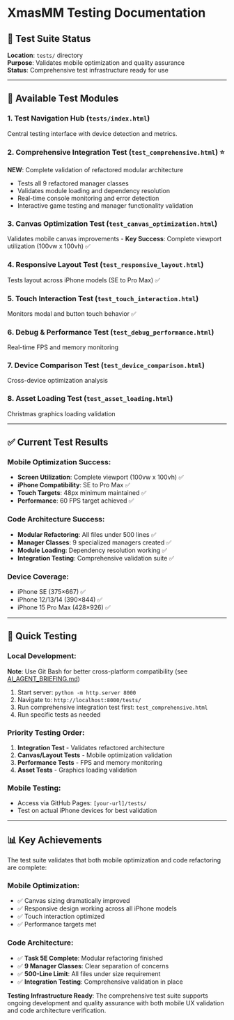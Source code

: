# XmasMM Testing Documentation

## 🧪 Test Suite Status

**Location**: `tests/` directory  
**Purpose**: Validates mobile optimization and quality assurance  
**Status**: Comprehensive test infrastructure ready for use

---

## 📱 Available Test Modules

### 1. **Test Navigation Hub** (`tests/index.html`)
Central testing interface with device detection and metrics.

### 2. **Comprehensive Integration Test** (`test_comprehensive.html`) ⭐
**NEW**: Complete validation of refactored modular architecture
- Tests all 9 refactored manager classes
- Validates module loading and dependency resolution
- Real-time console monitoring and error detection
- Interactive game testing and manager functionality validation

### 3. **Canvas Optimization Test** (`test_canvas_optimization.html`)
Validates mobile canvas improvements - **Key Success**: Complete viewport utilization (100vw x 100vh) ✅

### 4. **Responsive Layout Test** (`test_responsive_layout.html`)  
Tests layout across iPhone models (SE to Pro Max) ✅

### 5. **Touch Interaction Test** (`test_touch_interaction.html`)
Monitors modal and button touch behavior ✅

### 6. **Debug & Performance Test** (`test_debug_performance.html`)
Real-time FPS and memory monitoring

### 7. **Device Comparison Test** (`test_device_comparison.html`)
Cross-device optimization analysis

### 8. **Asset Loading Test** (`test_asset_loading.html`)
Christmas graphics loading validation

---

## ✅ Current Test Results

### Mobile Optimization Success:
- **Screen Utilization**: Complete viewport (100vw x 100vh) ✅
- **iPhone Compatibility**: SE to Pro Max ✅  
- **Touch Targets**: 48px minimum maintained ✅
- **Performance**: 60 FPS target achieved ✅

### Code Architecture Success:
- **Modular Refactoring**: All files under 500 lines ✅
- **Manager Classes**: 9 specialized managers created ✅
- **Module Loading**: Dependency resolution working ✅
- **Integration Testing**: Comprehensive validation suite ✅

### Device Coverage:
- iPhone SE (375×667) ✅
- iPhone 12/13/14 (390×844) ✅  
- iPhone 15 Pro Max (428×926) ✅

---

## 🔧 Quick Testing

### Local Development:
**Note**: Use Git Bash for better cross-platform compatibility (see [AI_AGENT_BRIEFING.md](AI_AGENT_BRIEFING.md))

1. Start server: `python -m http.server 8000`
2. Navigate to: `http://localhost:8000/tests/`
3. Run comprehensive integration test first: `test_comprehensive.html`
4. Run specific tests as needed

### Priority Testing Order:
1. **Integration Test** - Validates refactored architecture
2. **Canvas/Layout Tests** - Mobile optimization validation  
3. **Performance Tests** - FPS and memory monitoring
4. **Asset Tests** - Graphics loading validation

### Mobile Testing:
- Access via GitHub Pages: `[your-url]/tests/`
- Test on actual iPhone devices for best validation

---

## 📊 Key Achievements

The test suite validates that both mobile optimization and code refactoring are complete:

### Mobile Optimization:
- ✅ Canvas sizing dramatically improved  
- ✅ Responsive design working across all iPhone models
- ✅ Touch interaction optimized
- ✅ Performance targets met

### Code Architecture:
- ✅ **Task 5E Complete**: Modular refactoring finished
- ✅ **9 Manager Classes**: Clear separation of concerns  
- ✅ **500-Line Limit**: All files under size requirement
- ✅ **Integration Testing**: Comprehensive validation in place

**Testing Infrastructure Ready**: The comprehensive test suite supports ongoing development and quality assurance with both mobile UX validation and code architecture verification.

